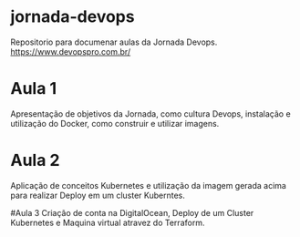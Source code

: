 # jornada-devops
Repositorio para documenar aulas da Jornada Devops.
https://www.devopspro.com.br/

# Aula 1
Apresentação de objetivos da Jornada, como cultura Devops, instalação e utilização do Docker, como construir e utilizar imagens.

# Aula 2
Aplicação de conceitos Kubernetes e utilização da imagem gerada acima para realizar Deploy em um cluster Kuberntes.

#Aula 3
Criação de conta na DigitalOcean, Deploy de um Cluster Kubernetes e Maquina virtual atravez do Terraform.
